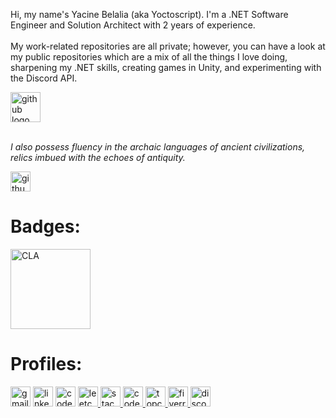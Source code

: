 <p align="left">Hi, my name's Yacine Belalia (aka Yoctoscript). I'm a .NET Software Engineer and Solution Architect with 2 years of experience.<br><br>My work-related repositories are all private; however, you can have a look at my public repositories which are a mix of all the things I love doing, sharpening my .NET skills, creating games in Unity, and experimenting with the Discord API.</p>

<div align="left">
  <img src="https://skillicons.dev/icons?i=cs,dotnet,visualstudio,azure,unity,windows,github" height="48" alt="github logo"/>
</div>

<br>
<p><i>I also possess fluency in the archaic languages of ancient civilizations, relics imbued with the echoes of antiquity.</i></p>
<img src="https://skillicons.dev/icons?i=c,cpp" height="32" alt="github logo"/>

<h1>Badges:</h1>

<div align="left">
  <a href="https://www.credly.com/badges/aa790c20-fcca-41fc-b87a-f43c5fd12d09/public_url" target="_blank">
    <img src="https://raw.githubusercontent.com/yoctoscript/yoctoscript/main/Certifications/C_Certified_Associate_Programmer_Badge.png" width="128" height="128" alt="CLA"  />
  </a>
<div>

<h1>Profiles:</h1>


<div align="left">
  <a href="mailto:yacine.belalia.contact@gmail.com" target="_blank" style="text-decoration: none;">
    <img src="https://raw.githubusercontent.com/yoctoscript/yoctoscript/main/Icons/gmail.png" width="32" height="32" alt="gmail lolo"/>
  </a>
  <a href="https://www.linkedin.com/in/yacine-belalia/" target="_blank" style="text-decoration: none;">
    <img src="https://raw.githubusercontent.com/yoctoscript/yoctoscript/main/Icons/linkedin.png" width="32" height="32" alt="linkedin logo"/>
  </a>
  <a href="https://www.codewars.com/users/yoctoscript" target="_blank" style="text-decoration: none;">
    <img src="https://raw.githubusercontent.com/yoctoscript/yoctoscript/main/Icons/codewars.png" width="32" height="32" alt="codewars logo"  />
  </a>
  <a href="https://leetcode.com/yoctoscript/" target="_blank">
    <img src="https://raw.githubusercontent.com/yoctoscript/yoctoscript/main/Icons/leetcode.png" width="32" height="32" alt="leetcode logo"  />
  </a>
  <a href="https://stackoverflow.com/users/24273194/yoctoscript" target="_blank">
    <img src="https://raw.githubusercontent.com/yoctoscript/yoctoscript/main/Icons/stackoverflow.png" width="32" height="32" alt="stackoverflow logo"  />
  </a>
  <a href="https://www.codechef.com/users/yoctoscript" target="_blank">
    <img src="https://raw.githubusercontent.com/yoctoscript/yoctoscript/main/Icons/codechef.png" width="32" height="32" alt="codechef logo"  />
  </a>
  <a href="https://profiles.topcoder.com/yoctoscript" target="_blank">
    <img src="https://raw.githubusercontent.com/yoctoscript/yoctoscript/main/Icons/topcoder.png" width="32" height="32" alt="topcoder logo"  />
  </a>
  <a href="https://www.fiverr.com/s/g7wd69" target="_blank">
    <img src="https://raw.githubusercontent.com/yoctoscript/yoctoscript/main/Icons/fiverr.png" width="32" height="32" alt="fiverr logo"  />
  </a>
  <a href="discordapp.com/users/1007752311449333811" target="_blank">
    <img src="https://raw.githubusercontent.com/yoctoscript/yoctoscript/main/Icons/discord.png" width="32" height="32" alt="discord logo" />
  </a>
</div>

###